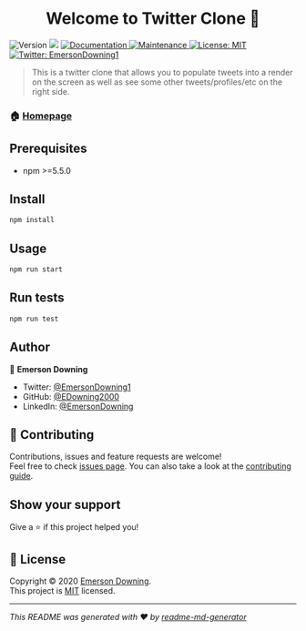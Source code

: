 <h1 align="center">Welcome to Twitter Clone 👋</h1>
<p>
  <img alt="Version" src="https://img.shields.io/badge/version-1.0.0-blue.svg?cacheSeconds=2592000" />
  <img src="https://img.shields.io/badge/npm-%3E%3D5.5.0-blue.svg" />
  <a href="https://github.com/kefranabg/readme-md-generator#readme" target="_blank">
    <img alt="Documentation" src="https://img.shields.io/badge/documentation-yes-brightgreen.svg" />
  </a>
  <a href="https://github.com/kefranabg/readme-md-generator/graphs/commit-activity" target="_blank">
    <img alt="Maintenance" src="https://img.shields.io/badge/Maintained%3F-yes-green.svg" />
  </a>
  <a href="https://github.com/kefranabg/readme-md-generator/blob/master/LICENSE" target="_blank">
    <img alt="License: MIT" src="https://img.shields.io/github/license/EDowning2000/Twitter Clone" />
  </a>
  <a href="https://twitter.com/EmersonDowning1" target="_blank">
    <img alt="Twitter: EmersonDowning1" src="https://img.shields.io/twitter/follow/EmersonDowning1.svg?style=social" />
  </a>
</p>

> This is a twitter clone that allows you to populate tweets into a render on the screen as well as see some other tweets/profiles/etc on the right side.

### 🏠 [Homepage](https://github.com/kefranabg/readme-md-generator#readme)

## Prerequisites

- npm >=5.5.0

## Install

```sh
npm install
```

## Usage

```sh
npm run start
```

## Run tests

```sh
npm run test
```

## Author

👤 **Emerson Downing**

* Twitter: [@EmersonDowning1](https://twitter.com/EmersonDowning1)
* GitHub: [@EDowning2000](https://github.com/EDowning2000)
* LinkedIn: [@EmersonDowning](https://linkedin.com/in/emerson-downing-baaa43195)

## 🤝 Contributing

Contributions, issues and feature requests are welcome!<br />Feel free to check [issues page](https://github.com/kefranabg/readme-md-generator/issues). You can also take a look at the [contributing guide](https://github.com/kefranabg/readme-md-generator/blob/master/CONTRIBUTING.md).

## Show your support

Give a ⭐️ if this project helped you!

## 📝 License

Copyright © 2020 [Emerson Downing](https://github.com/EDowning2000).<br />
This project is [MIT](https://github.com/kefranabg/readme-md-generator/blob/master/LICENSE) licensed.

***
_This README was generated with ❤️ by [readme-md-generator](https://github.com/kefranabg/readme-md-generator)_
